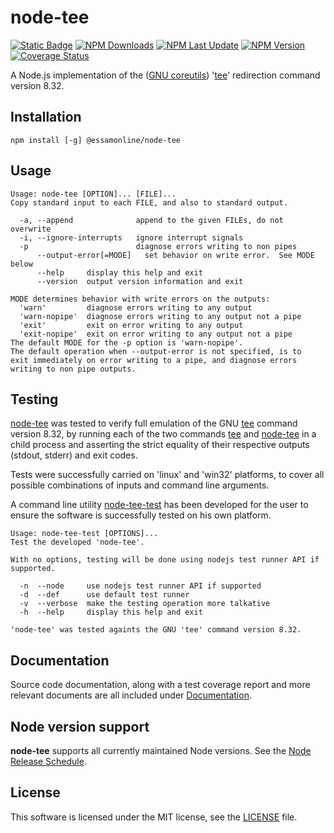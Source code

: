 # node-tee

[![Static Badge](https://img.shields.io/badge/GNU%20coreutils-node--tee-blue?logo=GNU&logoColor=FFFFFF)](https://www.npmjs.com/package/@essamonline/node-tee)
[![NPM Downloads](https://img.shields.io/npm/d18m/%40essamonline%2Fnode-tee?logo=npm&color=lightgreen)](https://www.npmjs.com/package/@essamonline/node-tee)
[![NPM Last Update](https://img.shields.io/npm/last-update/%40essamonline%2Fnode-tee?logo=npm&color=blue)](https://www.npmjs.com/package/@essamonline/node-tee)
[![NPM Version](https://img.shields.io/npm/v/%40essamonline%2Fnode-tee?logo=npm)](https://www.npmjs.com/package/@essamonline/node-tee)
[![Coverage Status](https://coveralls.io/repos/github/essamatefelsherif/node-tee/badge.svg?branch=main)](https://coveralls.io/github/essamatefelsherif/node-tee?branch=main)

A Node.js implementation of the ([GNU coreutils](https://www.gnu.org/software/coreutils/ "GNU coreutils")) '[tee](https://www.gnu.org/software/coreutils/manual/html_node/tee-invocation.html "tee")' redirection command version 8.32.

## Installation

```
npm install [-g] @essamonline/node-tee
```

## Usage

```
Usage: node-tee [OPTION]... [FILE]...
Copy standard input to each FILE, and also to standard output.

  -a, --append              append to the given FILEs, do not overwrite
  -i, --ignore-interrupts   ignore interrupt signals
  -p                        diagnose errors writing to non pipes
      --output-error[=MODE]   set behavior on write error.  See MODE below
      --help     display this help and exit
      --version  output version information and exit

MODE determines behavior with write errors on the outputs:
  'warn'         diagnose errors writing to any output
  'warn-nopipe'  diagnose errors writing to any output not a pipe
  'exit'         exit on error writing to any output
  'exit-nopipe'  exit on error writing to any output not a pipe
The default MODE for the -p option is 'warn-nopipe'.
The default operation when --output-error is not specified, is to
exit immediately on error writing to a pipe, and diagnose errors
writing to non pipe outputs.

```

## Testing

[node-tee](bin/node-tee "node-tee") was tested to verify full emulation of the GNU [tee](https://www.gnu.org/software/coreutils/manual/html_node/tee-invocation.html "tee") command version 8.32, by running each of the two commands [tee](https://www.gnu.org/software/coreutils/manual/html_node/tee-invocation.html "tee") and [node-tee](bin/node-tee "node-tee") in a child process and asserting the strict equality of their respective outputs (stdout, stderr) and exit codes.


Tests were successfully carried on 'linux' and 'win32' platforms, to cover all possible combinations of inputs and command line arguments.


A command line utility [node-tee-test](bin/node-tee-test "node-tee-test") has been developed for the user to ensure the software is successfully tested on his own platform.
```
Usage: node-tee-test [OPTIONS]...
Test the developed 'node-tee'.

With no options, testing will be done using nodejs test runner API if supported.

  -n  --node     use nodejs test runner API if supported
  -d  --def      use default test runner
  -v  --verbose  make the testing operation more talkative
  -h  --help     display this help and exit

'node-tee' was tested againts the GNU 'tee' command version 8.32.
```

## Documentation

Source code documentation, along with a test coverage report and more relevant documents are all included under [Documentation](https://essamatefelsherif.github.io/node-tee/ "Documentation").

## Node version support

**node-tee** supports all currently maintained Node versions. See the [Node Release Schedule](https://github.com/nodejs/Release#release-schedule).

## License

This software is licensed under the MIT license, see the [LICENSE](./LICENSE "LICENSE") file.

